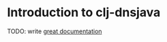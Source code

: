 # Introduction to clj-dnsjava

TODO: write [great documentation](http://jacobian.org/writing/what-to-write/)
